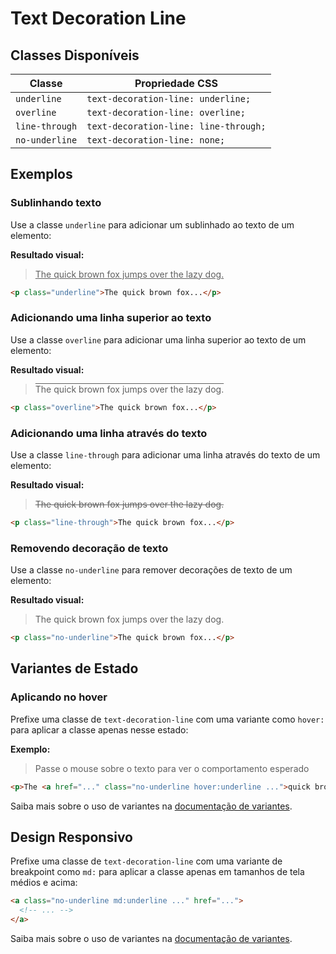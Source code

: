 # Text Decoration Line

## Classes Disponíveis

| Classe | Propriedade CSS |
|--------|----------------|
| `underline` | `text-decoration-line: underline;` |
| `overline` | `text-decoration-line: overline;` |
| `line-through` | `text-decoration-line: line-through;` |
| `no-underline` | `text-decoration-line: none;` |

## Exemplos

### Sublinhando texto

Use a classe `underline` para adicionar um sublinhado ao texto de um elemento:

**Resultado visual:**
> <span style="text-decoration-line: underline;">The quick brown fox jumps over the lazy dog.</span>

```html
<p class="underline">The quick brown fox...</p>
```

### Adicionando uma linha superior ao texto

Use a classe `overline` para adicionar uma linha superior ao texto de um elemento:

**Resultado visual:**
> <span style="text-decoration-line: overline;">The quick brown fox jumps over the lazy dog.</span>

```html
<p class="overline">The quick brown fox...</p>
```

### Adicionando uma linha através do texto

Use a classe `line-through` para adicionar uma linha através do texto de um elemento:

**Resultado visual:**
> <span style="text-decoration-line: line-through;">The quick brown fox jumps over the lazy dog.</span>

```html
<p class="line-through">The quick brown fox...</p>
```

### Removendo decoração de texto

Use a classe `no-underline` para remover decorações de texto de um elemento:

**Resultado visual:**
> <span style="text-decoration-line: none;">The quick brown fox jumps over the lazy dog.</span>

```html
<p class="no-underline">The quick brown fox...</p>
```

## Variantes de Estado

### Aplicando no hover

Prefixe uma classe de `text-decoration-line` com uma variante como `hover:` para aplicar a classe apenas nesse estado:

**Exemplo:**
> Passe o mouse sobre o texto para ver o comportamento esperado

```html
<p>The <a href="..." class="no-underline hover:underline ...">quick brown fox</a> jumps over the lazy dog.</p>
```

Saiba mais sobre o uso de variantes na [documentação de variantes](../variants.md).

## Design Responsivo

Prefixe uma classe de `text-decoration-line` com uma variante de breakpoint como `md:` para aplicar a classe apenas em tamanhos de tela médios e acima:

```html
<a class="no-underline md:underline ..." href="...">
  <!-- ... -->
</a>
```

Saiba mais sobre o uso de variantes na [documentação de variantes](../variants.md).


